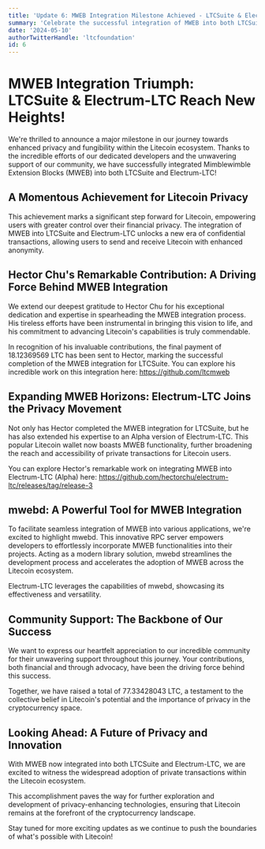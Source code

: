 ```yaml
---
title: 'Update 6: MWEB Integration Milestone Achieved - LTCSuite & Electrum-LTC Now MWEB-Enabled!'
summary: 'Celebrate the successful integration of MWEB into both LTCSuite and Electrum-LTC, marking a significant advancement for Litecoin privacy.'
date: '2024-05-10'
authorTwitterHandle: 'ltcfoundation'
id: 6
---
```


# MWEB Integration Triumph: LTCSuite & Electrum-LTC Reach New Heights!

We're thrilled to announce a major milestone in our journey towards enhanced privacy and fungibility within the Litecoin ecosystem. Thanks to the incredible efforts of our dedicated developers and the unwavering support of our community, we have successfully integrated Mimblewimble Extension Blocks (MWEB) into both LTCSuite and Electrum-LTC!

## A Momentous Achievement for Litecoin Privacy

This achievement marks a significant step forward for Litecoin, empowering users with greater control over their financial privacy. The integration of MWEB into LTCSuite and Electrum-LTC unlocks a new era of confidential transactions, allowing users to send and receive Litecoin with enhanced anonymity.

## Hector Chu's Remarkable Contribution: A Driving Force Behind MWEB Integration

We extend our deepest gratitude to Hector Chu for his exceptional dedication and expertise in spearheading the MWEB integration process. His tireless efforts have been instrumental in bringing this vision to life, and his commitment to advancing Litecoin's capabilities is truly commendable.  

In recognition of his invaluable contributions, the final payment of 18.12369569 LTC has been sent to Hector, marking the successful completion of the MWEB integration for LTCSuite. You can explore his incredible work on this integration here: https://github.com/ltcmweb

## Expanding MWEB Horizons: Electrum-LTC Joins the Privacy Movement

Not only has Hector completed the MWEB integration for LTCSuite, but he has also extended his expertise to an Alpha version of Electrum-LTC. This popular Litecoin wallet now boasts MWEB functionality, further broadening the reach and accessibility of private transactions for Litecoin users.  

You can explore Hector's remarkable work on integrating MWEB into Electrum-LTC (Alpha) here: https://github.com/hectorchu/electrum-ltc/releases/tag/release-3

## mwebd: A Powerful Tool for MWEB Integration
To facilitate seamless integration of MWEB into various applications, we're excited to highlight mwebd. This innovative RPC server empowers developers to effortlessly incorporate MWEB functionalities into their projects. Acting as a modern library solution, mwebd streamlines the development process and accelerates the adoption of MWEB across the Litecoin ecosystem.

Electrum-LTC leverages the capabilities of mwebd, showcasing its effectiveness and versatility.

## Community Support: The Backbone of Our Success

We want to express our heartfelt appreciation to our incredible community for their unwavering support throughout this journey. Your contributions, both financial and through advocacy, have been the driving force behind this success.  

Together, we have raised a total of 77.33428043 LTC, a testament to the collective belief in Litecoin's potential and the importance of privacy in the cryptocurrency space.

## Looking Ahead: A Future of Privacy and Innovation

With MWEB now integrated into both LTCSuite and Electrum-LTC, we are excited to witness the widespread adoption of private transactions within the Litecoin ecosystem.  

This accomplishment paves the way for further exploration and development of privacy-enhancing technologies, ensuring that Litecoin remains at the forefront of the cryptocurrency landscape.  

Stay tuned for more exciting updates as we continue to push the boundaries of what's possible with Litecoin!